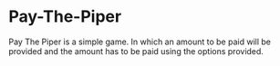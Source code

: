 # Pay-The-Piper

Pay The Piper is a simple game.
In which an amount to be paid will be provided and the amount has to be paid using the options provided.
